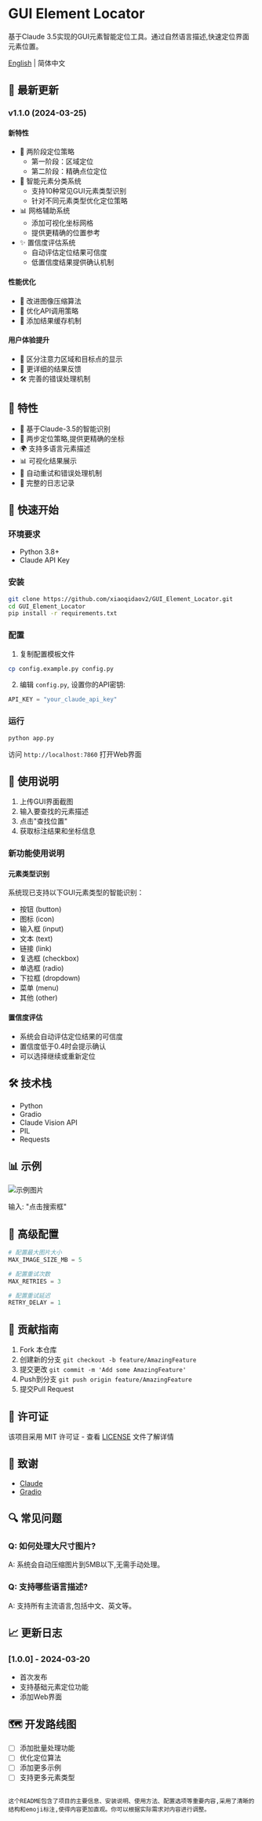# GUI Element Locator

基于Claude 3.5实现的GUI元素智能定位工具。通过自然语言描述,快速定位界面元素位置。

[English](./README_EN.md) | 简体中文

## 🌟 最新更新

### v1.1.0 (2024-03-25)

#### 新特性
- 🎯 两阶段定位策略
  - 第一阶段：区域定位
  - 第二阶段：精确点位定位
- 🤖 智能元素分类系统
  - 支持10种常见GUI元素类型识别
  - 针对不同元素类型优化定位策略
- 📊 网格辅助系统
  - 添加可视化坐标网格
  - 提供更精确的位置参考
- ✨ 置信度评估系统
  - 自动评估定位结果可信度
  - 低置信度结果提供确认机制

#### 性能优化
- 🚀 改进图像压缩算法
- 🔄 优化API调用策略
- 💾 添加结果缓存机制

#### 用户体验提升
- 🎨 区分注意力区域和目标点的显示
- 📝 更详细的结果反馈
- 🛠️ 完善的错误处理机制

## 🌟 特性

- 🤖 基于Claude-3.5的智能识别
- 🎯 两步定位策略,提供更精确的坐标
- 🌍 支持多语言元素描述
- 📊 可视化结果展示
- 🔄 自动重试和错误处理机制
- 📝 完整的日志记录

## 🚀 快速开始

### 环境要求

- Python 3.8+
- Claude API Key

### 安装

```bash
git clone https://github.com/xiaoqidaov2/GUI_Element_Locator.git
cd GUI_Element_Locator
pip install -r requirements.txt
```

### 配置

1. 复制配置模板文件
```bash
cp config.example.py config.py
```

2. 编辑 `config.py`, 设置你的API密钥:
```python
API_KEY = "your_claude_api_key"
```

### 运行

```bash
python app.py
```

访问 `http://localhost:7860` 打开Web界面

## 📖 使用说明

1. 上传GUI界面截图
2. 输入要查找的元素描述
3. 点击"查找位置"
4. 获取标注结果和坐标信息

### 新功能使用说明

#### 元素类型识别
系统现已支持以下GUI元素类型的智能识别：
- 按钮 (button)
- 图标 (icon)
- 输入框 (input)
- 文本 (text)
- 链接 (link)
- 复选框 (checkbox)
- 单选框 (radio)
- 下拉框 (dropdown)
- 菜单 (menu)
- 其他 (other)

#### 置信度评估
- 系统会自动评估定位结果的可信度
- 置信度低于0.4时会提示确认
- 可以选择继续或重新定位

## 🛠️ 技术栈

- Python
- Gradio
- Claude Vision API
- PIL
- Requests

## 📊 示例

![示例图片](./examples/image.png)

输入: "点击搜索框"

## 🔧 高级配置

```python
# 配置最大图片大小
MAX_IMAGE_SIZE_MB = 5

# 配置重试次数
MAX_RETRIES = 3

# 配置重试延迟
RETRY_DELAY = 1
```

## 🤝 贡献指南

1. Fork 本仓库
2. 创建新的分支 `git checkout -b feature/AmazingFeature`
3. 提交更改 `git commit -m 'Add some AmazingFeature'`
4. Push到分支 `git push origin feature/AmazingFeature`
5. 提交Pull Request

## 📄 许可证

该项目采用 MIT 许可证 - 查看 [LICENSE](LICENSE) 文件了解详情

## 🙏 致谢

- [Claude](https://www.anthropic.com/claude)
- [Gradio](https://gradio.app/)


## 🔍 常见问题

### Q: 如何处理大尺寸图片?
A: 系统会自动压缩图片到5MB以下,无需手动处理。

### Q: 支持哪些语言描述?
A: 支持所有主流语言,包括中文、英文等。

## 📈 更新日志

### [1.0.0] - 2024-03-20
- 首次发布
- 支持基础元素定位功能
- 添加Web界面

## 🗺️ 开发路线图

- [ ] 添加批量处理功能
- [ ] 优化定位算法
- [ ] 添加更多示例
- [ ] 支持更多元素类型
```

这个README包含了项目的主要信息、安装说明、使用方法、配置选项等重要内容,采用了清晰的结构和emoji标注,使得内容更加直观。你可以根据实际需求对内容进行调整。
